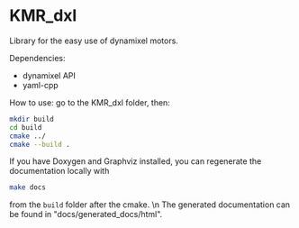 # KMR_dxl

Library for the easy use of dynamixel motors.

Dependencies:
- dynamixel API
- yaml-cpp

How to use: go to the KMR_dxl folder, then:
```bash
mkdir build
cd build
cmake ../
cmake --build .
```

If you have Doxygen and Graphviz installed, you can regenerate the documentation locally with
```bash
make docs
```
from the `build` folder after the cmake. \n
The generated documentation can be found in "docs/generated_docs/html".

